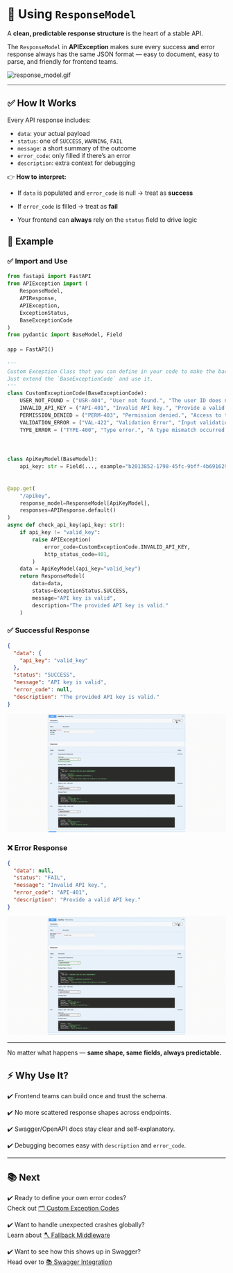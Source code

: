 # 🧩 Using `ResponseModel`

A **clean, predictable response structure** is the heart of a stable API.

The `ResponseModel` in **APIException** makes sure every success **and** error response always has the same JSON format — easy to document, easy to parse, and friendly for frontend teams.


![response_model.gif](response_model.gif)


---

## ✅ How It Works

Every API response includes:

- `data`: your actual payload  
- `status`: one of `SUCCESS`, `WARNING`, `FAIL`  
- `message`: a short summary of the outcome  
- `error_code`: only filled if there’s an error  
- `description`: extra context for debugging

👉 **How to interpret:**

- If `data` is populated and `error_code` is null → treat as **success**

- If `error_code` is filled → treat as **fail**

- Your frontend can **always** rely on the `status` field to drive logic


## 📌 Example

### ✅ Import and Use

```python
from fastapi import FastAPI
from APIException import (
    ResponseModel,
    APIResponse,
    APIException,
    ExceptionStatus,
    BaseExceptionCode
)
from pydantic import BaseModel, Field

app = FastAPI()

'''
Custom Exception Class that you can define in your code to make the backend responses look more standardized.
Just extend the `BaseExceptionCode` and use it. 
'''
class CustomExceptionCode(BaseExceptionCode):
    USER_NOT_FOUND = ("USR-404", "User not found.", "The user ID does not exist.")
    INVALID_API_KEY = ("API-401", "Invalid API key.", "Provide a valid API key.")
    PERMISSION_DENIED = ("PERM-403", "Permission denied.", "Access to this resource is forbidden.")
    VALIDATION_ERROR = ("VAL-422", "Validation Error", "Input validation failed.")
    TYPE_ERROR = ("TYPE-400", "Type error.", "A type mismatch occurred in the request.")  # <- EKLENDİ



class ApiKeyModel(BaseModel):
    api_key: str = Field(..., example="b2013852-1798-45fc-9bff-4b6916290f5b", description="Api Key.")


@app.get(
    "/apikey",
    response_model=ResponseModel[ApiKeyModel],
    responses=APIResponse.default()
)
async def check_api_key(api_key: str):
    if api_key != "valid_key":
        raise APIException(
            error_code=CustomExceptionCode.INVALID_API_KEY,
            http_status_code=401,
        )
    data = ApiKeyModel(api_key="valid_key")
    return ResponseModel(
        data=data,
        status=ExceptionStatus.SUCCESS,
        message="API key is valid",
        description="The provided API key is valid."
    )

```
### ✅ Successful Response

```json
{
  "data": {
    "api_key": "valid_key"
  },
  "status": "SUCCESS",
  "message": "API key is valid",
  "error_code": null,
  "description": "The provided API key is valid."
}
```

![successful_response.gif](successful_response.gif)


### ❌ Error Response

```json
{
  "data": null,
  "status": "FAIL",
  "message": "Invalid API key.",
  "error_code": "API-401",
  "description": "Provide a valid API key."
}
```


![error_case_response.gif](error_case_response.gif)




---

No matter what happens — **same shape, same fields, always predictable.**

## ⚡ Why Use It?

✔️ Frontend teams can build once and trust the schema.

✔️ No more scattered response shapes across endpoints.

✔️ Swagger/OpenAPI docs stay clear and self-explanatory.

✔️ Debugging becomes easy with `description` and `error_code`.

---
## 📚 Next

✔️ Ready to define your own error codes?  
Check out [🗂️ Custom Exception Codes](custom_codes.md)

✔️ Want to handle unexpected crashes globally?  
Learn about [🪓 Fallback Middleware](fallback.md)

✔️ Want to see how this shows up in Swagger?  
Head over to [📚 Swagger Integration](../advanced/swagger.md)
